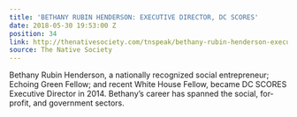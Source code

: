 ```yaml
---
title: 'BETHANY RUBIN HENDERSON: EXECUTIVE DIRECTOR, DC SCORES'
date: 2018-05-30 19:53:00 Z
position: 34
link: http://thenativesociety.com/tnspeak/bethany-rubin-henderson-executive-director-dc-scores.html
source: The Native Society
---
```


Bethany Rubin Henderson, a nationally recognized social entrepreneur; Echoing Green Fellow; and recent White House Fellow, became DC SCORES Executive Director in 2014. Bethany’s career has spanned the social, for-profit, and government sectors.